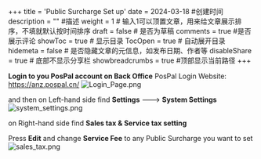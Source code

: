 +++
title = 'Public Surcharge Set up'
date = 2024-03-18 #创建时间
description = "" #描述
weight = 1 # 输入1可以顶置文章，用来给文章展示排序，不填就默认按时间排序
draft = false # 是否为草稿
comments = true #是否展示评论
showToc = true # 显示目录
TocOpen = true # 自动展开目录
hidemeta = false # 是否隐藏文章的元信息，如发布日期、作者等
disableShare = true # 底部不显示分享栏
showbreadcrumbs = true #顶部显示当前路径
+++

**Login to you PosPal account on Back Office**
PosPal Login Website: https://anz.pospal.cn/
![Login_Page.png](/img/Login_Page.png)

and then on Left-hand side find **Settings**  ---> **System Settings**
![system_settings.png](/img/system_settings.png)

on Right-hand side find **Sales tax & Service tax setting**

Press **Edit** and change **Service Fee** to any Public Surcharge you want to set
![sales_tax.png](/img/sales_tax.png)